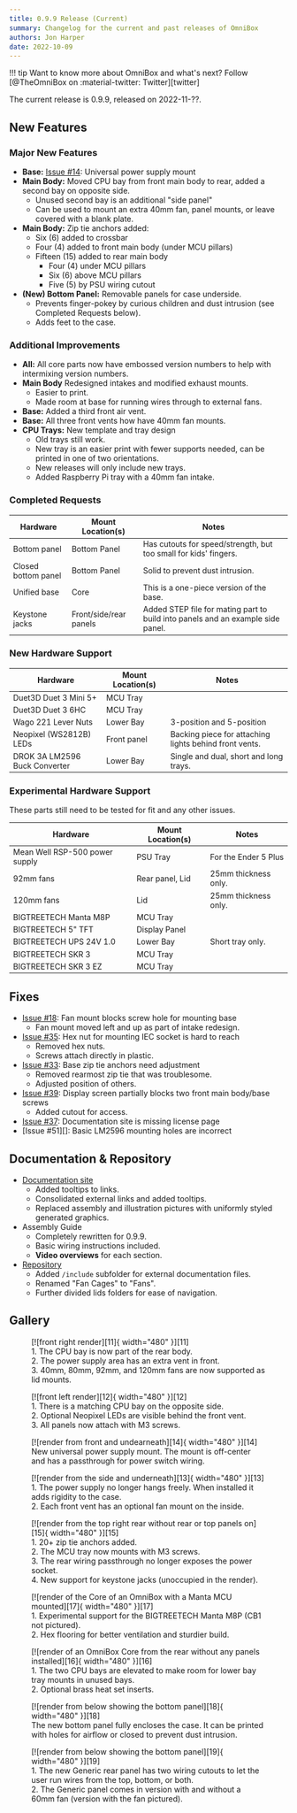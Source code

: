```yaml
---
title: 0.9.9 Release (Current)
summary: Changelog for the current and past releases of OmniBox
authors: Jon Harper
date: 2022-10-09
---
```


!!! tip
    Want to know more about OmniBox and what's next? Follow [@TheOmniBox on :material-twitter: Twitter][twitter]

The current release is 0.9.9, released on 2022-11-??.

## New Features

### Major New Features

- **Base:** [Issue #14][1]: Universal power supply mount
- **Main Body:** Moved CPU bay from front main body to rear, added a second bay on opposite side.
    - Unused second bay is an additional "side panel"
    - Can be used to mount an extra 40mm fan, panel mounts, or leave covered with a blank plate.
- **Main Body:** Zip tie anchors added:
    - Six (6) added to crossbar
    - Four (4) added to front main body (under MCU pillars)
    - Fifteen (15) added to rear main body
        - Four (4) under MCU pillars
        - Six (6) above MCU pillars
        - Five (5) by PSU wiring cutout
- **(New) Bottom Panel:** Removable panels for case underside.
    - Prevents finger-pokey by curious children and dust intrusion (see Completed Requests below).
    - Adds feet to the case.

### Additional Improvements

- **All:** All core parts now have embossed version numbers to help with intermixing version numbers.
- **Main Body** Redesigned intakes and modified exhaust mounts.
    - Easier to print.
    - Made room at base for running wires through to external fans.
- **Base:** Added a third front air vent.
- **Base:** All three front vents how have 40mm fan mounts.
- **CPU Trays:** New template and tray design
    - Old trays still work.
    - New tray is an easier print with fewer supports needed, can be printed in one of two orientations.
    - New releases will only include new trays.
    - Added Raspberry Pi tray with a 40mm fan intake.

### Completed Requests

| Hardware | Mount Location(s) | Notes |
|----------|-------------------|-------|
| Bottom panel | Bottom Panel | Has cutouts for speed/strength, but too small for kids' fingers. |
| Closed bottom panel | Bottom Panel | Solid to prevent dust intrusion. |
| Unified base | Core | This is a one-piece version of the base. |
| Keystone jacks | Front/side/rear panels | Added STEP file for mating part to build into panels and an example side panel. |

### New Hardware Support

| Hardware                          | Mount Location(s) | Notes |
|-----------------------------------|-------------------|-------|
| Duet3D Duet 3 Mini 5+             | MCU Tray          | |
| Duet3D Duet 3 6HC                 | MCU Tray          | |
| Wago 221 Lever Nuts               | Lower Bay         | 3-position and 5-position |
| Neopixel (WS2812B) LEDs           | Front panel       | Backing piece for attaching lights behind front vents. |
| DROK 3A LM2596 Buck Converter     | Lower Bay         | Single and dual, short and long trays. |

### Experimental Hardware Support

These parts still need to be tested for fit and any other issues.

| Hardware                          | Mount Location(s) | Notes                 |
|-----------------------------------|-------------------|-----------------------|
| Mean Well RSP-500 power supply    | PSU Tray          | For the Ender 5 Plus  |
| 92mm fans                         | Rear panel, Lid   | 25mm thickness only.  |
| 120mm fans                        | Lid               | 25mm thickness only.  |
| BIGTREETECH Manta M8P             | MCU Tray          |                       |
| BIGTREETECH 5" TFT                | Display Panel     |                       |
| BIGTREETECH UPS 24V 1.0           | Lower Bay         | Short tray only.      |
| BIGTREETECH SKR 3                 | MCU Tray          |                       |
| BIGTREETECH SKR 3 EZ              | MCU Tray          |                       |

## Fixes

- [Issue #18][2]: Fan mount blocks screw hole for mounting base
    - Fan mount moved left and up as part of intake redesign.
- [Issue #35][3]: Hex nut for mounting IEC socket is hard to reach
    - Removed hex nuts.
    - Screws attach directly in plastic.
- [Issue #33][4]: Base zip tie anchors need adjustment
    - Removed rearmost zip tie that was troublesome.
    - Adjusted position of others.
- [Issue #39][5]: Display screen partially blocks two front main body/base screws
    - Added cutout for access.
- [Issue #37][6]: Documentation site is missing license page
- [Issue #51][]: Basic LM2596 mounting holes are incorrect


## Documentation & Repository

- [Documentation site](https://jon-harper.github.io/OmniBox)
    - Added tooltips to links.
    - Consolidated external links and added tooltips.
    - Replaced assembly and illustration pictures with uniformly styled generated graphics.
- Assembly Guide
    - Completely rewritten for 0.9.9.
    - Basic wiring instructions included.
    - **Video overviews** for each section.
- [Repository](https://github.com/jon-harper/OmniBox)
    - Added `/include` subfolder for external documentation files.
    - Renamed "Fan Cages" to "Fans".
    - Further divided lids folders for ease of navigation.
## Gallery

<figure markdown>
  [![front right render][11]{ width="480" }][11]
  <figcaption>1. The CPU bay is now part of the rear body.<br>2. The power supply area has an extra vent in front.<br>3. 40mm, 80mm, 92mm, and 120mm fans are now supported as lid mounts.</figcaption>
</figure>

<figure markdown>
  [![front left render][12]{ width="480" }][12]
  <figcaption>1. There is a matching CPU bay on the opposite side.<br>2. Optional Neopixel LEDs are visible behind the front vent.<br>3. All panels now attach with M3 screws.</figcaption>
</figure>

<figure markdown>
  [![render from front and undearneath][14]{ width="480" }][14]
  <figcaption>New universal power supply mount. The mount is off-center and has a passthrough for power switch wiring.</figcaption>
</figure>

<figure markdown>
  [![render from the side and underneath][13]{ width="480" }][13]
  <figcaption>1. The power supply no longer hangs freely. When installed it adds rigidity to the case.<br>2. Each front vent has an optional fan mount on the inside.</figcaption>
</figure>

<figure markdown>
  [![render from the top right rear without rear or top panels on][15]{ width="480" }][15]
  <figcaption>1. 20+ zip tie anchors added.<br>2. The MCU tray now mounts with M3 screws.<br>3. The rear wiring passthrough no longer exposes the power socket.<br>4. New support for keystone jacks (unoccupied in the render).</figcaption>
</figure>

<figure markdown>
  [![render of the Core of an OmniBox with a Manta MCU mounted][17]{ width="480" }][17]
  <figcaption>1. Experimental support for the BIGTREETECH Manta M8P (CB1 not pictured).<br>2. Hex flooring for better ventilation and sturdier build.</figcaption>
</figure>

<figure markdown>
  [![render of an OmniBox Core from the rear without any panels installed][16]{ width="480" }][16]
  <figcaption>1. The two CPU bays are elevated to make room for lower bay tray mounts in unused bays.<br>2. Optional brass heat set inserts.</figcaption>
</figure>

<figure markdown>
  [![render from below showing the bottom panel][18]{ width="480" }][18]
  <figcaption>The new bottom panel fully encloses the case. It can be printed with holes for airflow or closed to prevent dust intrusion.</figcaption>
</figure>

<figure markdown>
  [![render from below showing the bottom panel][19]{ width="480" }][19]
  <figcaption>1. The new Generic rear panel has two wiring cutouts to let the user run wires from the top, bottom, or both.<br>2. The Generic panel comes in version with and without a 60mm fan (version with the fan pictured).</figcaption>
</figure>

[1]: https://github.com/jon-harper/OmniBox/issues/14
[2]: https://github.com/jon-harper/OmniBox/issues/18
[3]: https://github.com/jon-harper/OmniBox/issues/35
[4]: https://github.com/jon-harper/OmniBox/issues/33
[5]: https://github.com/jon-harper/OmniBox/issues/39
[6]: https://github.com/jon-harper/OmniBox/issues/37

[11]: ../img/gallery_0.9.9/render1.png
[12]: ../img/gallery_0.9.9/render2.png
[13]: ../img/gallery_0.9.9/render3.png
[14]: ../img/gallery_0.9.9/render4.png
[15]: ../img/gallery_0.9.9/render5.png
[16]: ../img/gallery_0.9.9/render6.png
[17]: ../img/gallery_0.9.9/render7.png
[18]: ../img/gallery_0.9.9/render8.png
[19]: ../img/gallery_0.9.9/render9.png